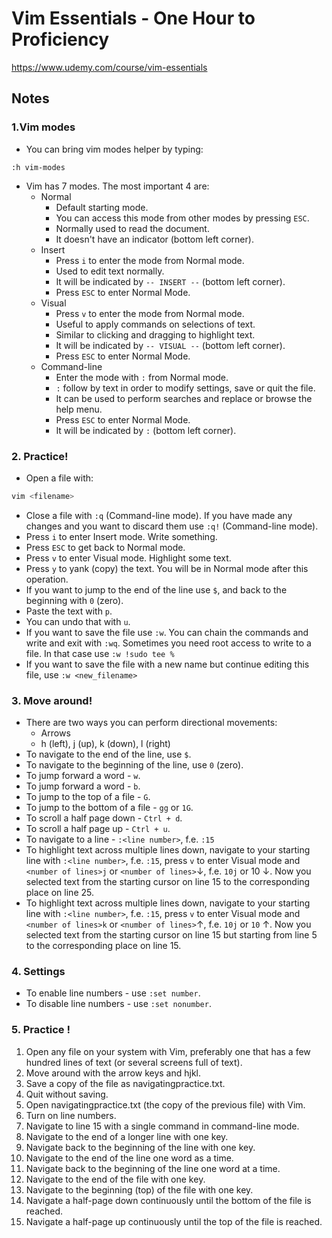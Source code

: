 # Vim Essentials - One Hour to Proficiency
https://www.udemy.com/course/vim-essentials

## Notes
### 1.Vim modes
- You can bring vim modes helper by typing:
```vim 
:h vim-modes
```

- Vim has 7 modes. The most important 4 are:
    - Normal
        - Default starting mode.
        - You can access this mode from other modes by pressing `ESC`.
        - Normally used to read the document.
        - It doesn't have an indicator (bottom left corner).
    - Insert
        - Press `i` to enter the mode from Normal mode.
        - Used to edit text normally.
        - It will be indicated by `-- INSERT --` (bottom left corner).
        - Press `ESC` to enter Normal Mode.
    - Visual
        - Press `v` to enter the mode from Normal mode.
        - Useful to apply commands on selections of text.
        - Similar to clicking and dragging to highlight text.
        - It will be indicated by `-- VISUAL --` (bottom left corner).
        - Press `ESC` to enter Normal Mode.
    - Command-line
        - Enter the mode with `:` from Normal mode.
        - `:` follow by text in order to modify settings, save or quit the file.
        - It can be used to perform searches and replace or browse the help menu.
        - Press `ESC` to enter Normal Mode.
        - It will be indicated by `:` (bottom left corner).

### 2. Practice!
- Open a file with:
```sh
vim <filename>
```
- Close a file with `:q` (Command-line mode). If you have made any changes and you want to discard them use `:q!` (Command-line mode).
- Press `i` to enter Insert mode. Write something.
- Press `ESC` to get back to Normal mode.
- Press `v` to enter Visual mode. Highlight some text.
- Press `y` to yank (copy) the text. You will be in Normal mode after this operation.
- If you want to jump to the end of the line use `$`, and back to the beginning with `0` (zero).
- Paste the text with `p`.
- You can undo that with `u`.
- If you want to save the file use `:w`. You can chain the commands and write and exit with `:wq`. Sometimes you need root access to write to a file. In that case use `:w !sudo tee % `
- If you want to save the file with a new name but continue editing this file, use `:w <new_filename>`

### 3. Move around!
- There are two ways you can perform directional movements:
    - Arrows
    - h (left), j (up), k (down), l (right)
- To navigate to the end of the line, use `$`.
- To navigate to the beginning of the line, use `0` (zero).
- To jump forward a word - `w`.
- To jump forward a word - `b`.
- To jump to the top of a file - `G`.
- To jump to the bottom of a file - `gg` or `1G`.
- To scroll a half page down - `Ctrl + d`.
- To scroll a half page up - `Ctrl + u`.
- To navigate to a line - `:<line number>`, f.e. `:15`
- To highlight text across multiple lines down, navigate to your starting line with `:<line number>`, f.e. `:15`, press `v` to enter Visual mode and `<number of lines>j` or `<number of lines>`&#8595;, f.e. `10j` or 10 &#8595;. Now you selected text from the starting cursor on line 15 to the corresponding place on line 25.
- To highlight text across multiple lines down, navigate to your starting line with `:<line number>`, f.e. `:15`, press `v` to enter Visual mode and `<number of lines>k` or `<number of lines>`&#8593;, f.e. `10j` or `10` &#8593;. Now you selected text from the starting cursor on line 15 but starting from line 5 to the corresponding place on line 15.

### 4. Settings
- To enable line numbers - use `:set number`.
- To disable line numbers - use `:set nonumber`.

### 5. Practice !
1. Open any file on your system with Vim, preferably one that has a few hundred lines of text (or several screens full of text). 
2. Move around with the arrow keys and hjkl.
3. Save a copy of the file as  navigatingpractice.txt.
4. Quit without saving.
5. Open navigatingpractice.txt (the copy of the previous file) with Vim.
6. Turn on line numbers.
7. Navigate to line 15 with a single command in command-line mode.
8. Navigate to the end of a longer line with one key.
9. Navigate back to the beginning of the line with one key.
10. Navigate to the end of the line one word as a time.
11. Navigate back to the beginning of the line one word at a time.
12. Navigate to the end of the file with one key.
13. Navigate to the beginning (top) of the file with one key.
14. Navigate a half-page down continuously until the bottom of the file is reached.
15. Navigate a half-page up continuously until the top of the file is reached.
